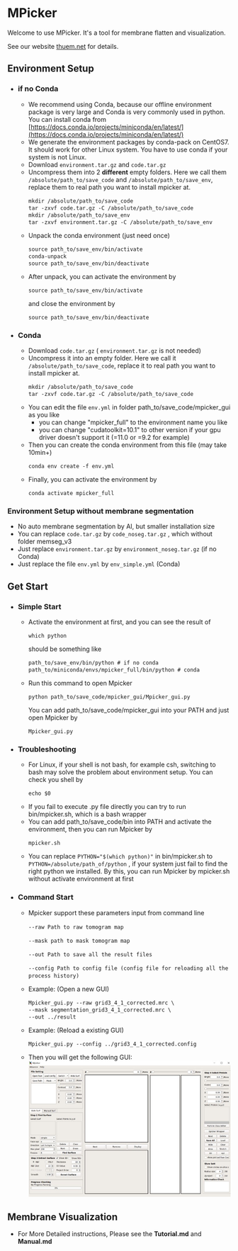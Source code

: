 # MPicker
Welcome to use MPicker. It's a tool for membrane flatten and visualization.

See our website [thuem.net](http://thuem.net) for details.

## Environment Setup
  - ### if no Conda
    - We recommend using Conda, because our offline environment package is very large and Conda is very commonly used in python. You can install conda from [https://docs.conda.io/projects/miniconda/en/latest/](https://docs.conda.io/projects/miniconda/en/latest/)
    - We generate the environment packages by conda-pack on CentOS7. It should work for other Linux system. You have to use conda if your system is not Linux.
    - Download `environment.tar.gz` and `code.tar.gz`
    - Uncompress them into 2 **different** empty folders. Here we call them `/absolute/path_to/save_code` and `/absolute/path_to/save_env`, replace them to real path you want to install mpicker at.
      ```
      mkdir /absolute/path_to/save_code
      tar -zxvf code.tar.gz -C /absolute/path_to/save_code
      mkdir /absolute/path_to/save_env
      tar -zxvf environment.tar.gz -C /absolute/path_to/save_env
      ```
    - Unpack the conda environment (just need once)
      ```
      source path_to/save_env/bin/activate
      conda-unpack
      source path_to/save_env/bin/deactivate
      ```
    - After unpack, you can activate the environment by
      ```
      source path_to/save_env/bin/activate
      ```
      and close the environment by
      ```
      source path_to/save_env/bin/deactivate
      ```

  - ### Conda
    - Download `code.tar.gz` ( `environment.tar.gz` is not needed)
    - Uncompress it into an empty folder. Here we call it `/absolute/path_to/save_code`, replace it to real path you want to install mpicker at.
      ```
      mkdir /absolute/path_to/save_code
      tar -zxvf code.tar.gz -C /absolute/path_to/save_code
      ```
    - You can edit the file `env.yml` in folder path_to/save_code/mpicker_gui as you like
      - you can change "mpicker_full" to the environment name you like
      - you can change "cudatoolkit=10.1" to other version if your gpu driver doesn't support it (=11.0 or =9.2 for example)
    - Then you can create the conda environment from this file (may take 10min+)
      ```
      conda env create -f env.yml
      ```
    - Finally, you can activate the environment by
      ```
      conda activate mpicker_full
      ```

  ### Environment Setup without membrane segmentation
  - No auto membrane segmentation by AI, but smaller installation size
  - You can replace `code.tar.gz` by `code_noseg.tar.gz` , which without folder memseg_v3
  - Just replace `environment.tar.gz` by `environment_noseg.tar.gz` (if no Conda)
  - Just replace the file `env.yml` by `env_simple.yml` (Conda)


## Get Start
  
- ### Simple Start

  - Activate the environment at first, and you can see the result of
    ```
    which python
    ```
    should be something like
    ```
    path_to/save_env/bin/python # if no conda
    path_to/miniconda/envs/mpicker_full/bin/python # conda
    ```
  - Run this command to open Mpicker
    ```
    python path_to/save_code/mpicker_gui/Mpicker_gui.py
    ```
    You can add path_to/save_code/mpicker_gui into your PATH and just open Mpicker by
    ```
    Mpicker_gui.py
    ```
- ### Troubleshooting
  - For Linux, if your shell is not bash, for example csh, switching to bash may solve the problem about environment setup. You can check you shell by
    ```
    echo $0
    ```
  - If you fail to execute .py file directly you can try to run bin/mpicker.sh, which is a bash wrapper
  - You can add path_to/save_code/bin into PATH and activate the environment, then you can run Mpicker by
    ```
    mpicker.sh
    ```
  - You can replace `PYTHON="$(which python)"` in bin/mpicker.sh to `PYTHON=/absolute/path_of/python` , if your system just fail to find the right python we installed. By this, you can run Mpicker by mpicker.sh without activate environment at first

- ### Command Start

  - Mpicker support these parameters input from command line

    `--raw Path to raw tomogram map` 

    `--mask path to mask tomogram map` 

    `--out Path to save all the result files`
    
    `--config Path to config file (config file for reloading all the process history)`

  - Example: (Open a new GUI)
    
    ```
    Mpicker_gui.py --raw grid3_4_1_corrected.mrc \
    --mask segmentation_grid3_4_1_corrected.mrc \
    --out ../result
    ```
  - Example: (Reload a existing GUI)
    
    ```
    Mpicker_gui.py --config ../grid3_4_1_corrected.config
    ```
  - Then you will get the following GUI:
  ![](images/mpicker_init_gui.jpg)
## 	Membrane Visualization
  - For More Detailed instructions, Please see the **Tutorial.md** and **Manual.md**

